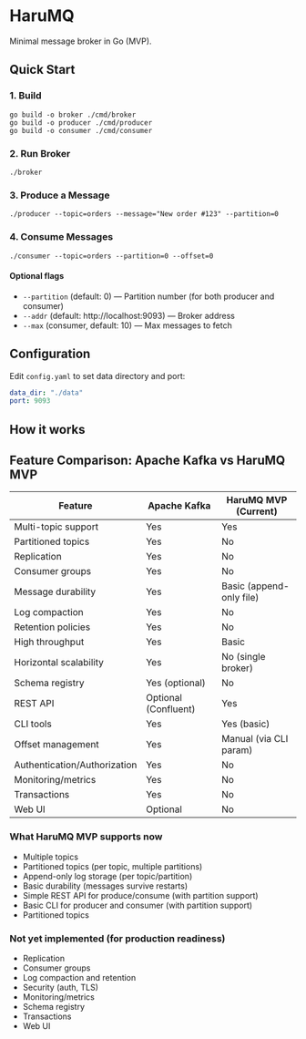 # HaruMQ

Minimal message broker in Go (MVP).

## Quick Start

### 1. Build

```
go build -o broker ./cmd/broker
go build -o producer ./cmd/producer
go build -o consumer ./cmd/consumer
```

### 2. Run Broker

```
./broker
```

### 3. Produce a Message

```
./producer --topic=orders --message="New order #123" --partition=0
```

### 4. Consume Messages

```
./consumer --topic=orders --partition=0 --offset=0
```

#### Optional flags
- `--partition` (default: 0) — Partition number (for both producer and consumer)
- `--addr` (default: http://localhost:9093) — Broker address
- `--max` (consumer, default: 10) — Max messages to fetch

## Configuration

Edit `config.yaml` to set data directory and port:

```yaml
data_dir: "./data"
port: 9093
```

## How it works

## Feature Comparison: Apache Kafka vs HaruMQ MVP

| Feature                        | Apache Kafka         | HaruMQ MVP (Current)         |
|--------------------------------|----------------------|------------------------------|
| Multi-topic support            | Yes                  | Yes                          |
| Partitioned topics             | Yes                  | No                           |
| Replication                    | Yes                  | No                           |
| Consumer groups                | Yes                  | No                           |
| Message durability             | Yes                  | Basic (append-only file)     |
| Log compaction                 | Yes                  | No                           |
| Retention policies             | Yes                  | No                           |
| High throughput                | Yes                  | Basic                        |
| Horizontal scalability         | Yes                  | No (single broker)           |
| Schema registry                | Yes (optional)       | No                           |
| REST API                       | Optional (Confluent) | Yes                          |
| CLI tools                      | Yes                  | Yes (basic)                  |
| Offset management              | Yes                  | Manual (via CLI param)       |
| Authentication/Authorization   | Yes                  | No                           |
| Monitoring/metrics             | Yes                  | No                           |
| Transactions                   | Yes                  | No                           |
| Web UI                         | Optional             | No                           |


### What HaruMQ MVP supports now
- Multiple topics
- Partitioned topics (per topic, multiple partitions)
- Append-only log storage (per topic/partition)
- Basic durability (messages survive restarts)
- Simple REST API for produce/consume (with partition support)
- Basic CLI for producer and consumer (with partition support)
- Partitioned topics

### Not yet implemented (for production readiness)
- Replication
- Consumer groups
- Log compaction and retention
- Security (auth, TLS)
- Monitoring/metrics
- Schema registry
- Transactions
- Web UI
